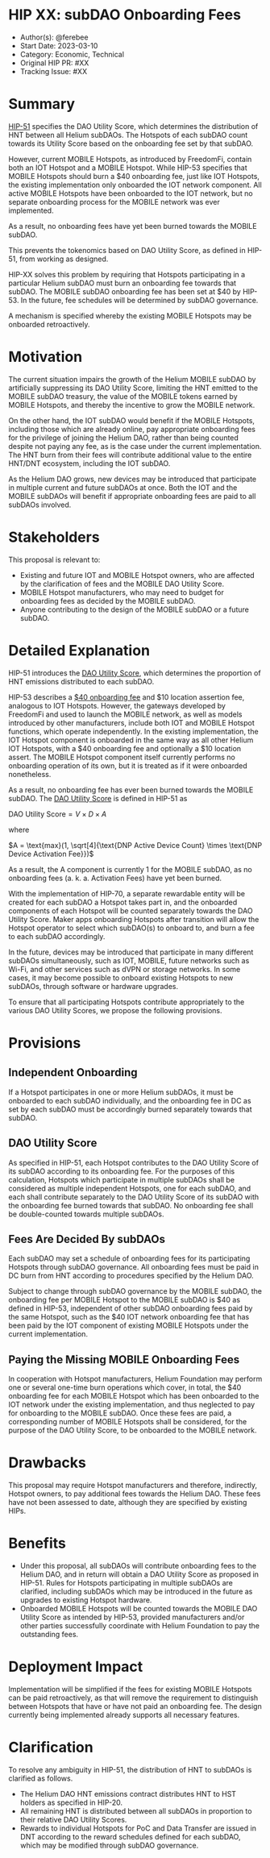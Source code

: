 # HIP XX: subDAO Onboarding Fees

- Author(s): @ferebee
- Start Date: 2023-03-10
- Category: Economic, Technical
- Original HIP PR: #XX
- Tracking Issue: #XX

# Summary

[HIP-51](https://github.com/helium/HIP/blob/main/0051-helium-dao.md#omni-protocol-poc-incentive-model) specifies the DAO Utility Score, which determines the distribution of HNT between all Helium subDAOs. The Hotspots of each subDAO count towards its Utility Score based on the onboarding fee set by that subDAO.

However, current MOBILE Hotspots, as introduced by FreedomFi, contain both an IOT Hotspot and a MOBILE Hotspot. While HIP-53 specifies that MOBILE Hotspots should burn a $40 onboarding fee, just like IOT Hotspots, the existing implementation only onboarded the IOT network component. All active MOBILE Hotspots have been onboarded to the IOT network, but no separate onboarding process for the MOBILE network was ever implemented.

As a result, no onboarding fees have yet been burned towards the MOBILE subDAO.

This prevents the tokenomics based on DAO Utility Score, as defined in HIP-51, from working as designed.

HIP-XX solves this problem by requiring that Hotspots participating in a particular Helium subDAO must burn an onboarding fee towards that subDAO. The MOBILE subDAO onboarding fee has been set at $40 by HIP-53. In the future, fee schedules will be determined by subDAO governance.

A mechanism is specified whereby the existing MOBILE Hotspots may be onboarded retroactively.

# Motivation

The current situation impairs the growth of the Helium MOBILE subDAO by artificially suppressing its DAO Utility Score, limiting the HNT emitted to the MOBILE subDAO treasury, the value of the MOBILE tokens earned by MOBILE Hotspots, and thereby the incentive to grow the MOBILE network.

On the other hand, the IOT subDAO would benefit if the MOBILE Hotspots, including those which are already online, pay appropriate onboarding fees for the privilege of joining the Helium DAO, rather than being counted despite not paying any fee, as is the case under the current implementation. The HNT burn from their fees will contribute additional value to the entire HNT/DNT ecosystem, including the IOT subDAO.

As the Helium DAO grows, new devices may be introduced that participate in multiple current and future subDAOs at once. Both the IOT and the MOBILE subDAOs will benefit if appropriate onboarding fees are paid to all subDAOs involved.

# Stakeholders

This proposal is relevant to:

- Existing and future IOT and MOBILE Hotspot owners, who are affected by the clarification of fees and the MOBILE DAO Utility Score.
- MOBILE Hotspot manufacturers, who may need to budget for onboarding fees as decided by the MOBILE subDAO.
- Anyone contributing to the design of the MOBILE subDAO or a future subDAO.

# Detailed Explanation

HIP-51 introduces the [DAO Utility Score](https://github.com/helium/HIP/blob/main/0051-helium-dao.md#omni-protocol-poc-incentive-model), which determines the proportion of HNT emissions distributed to each subDAO.

HIP-53 describes a [$40 onboarding fee](https://github.com/helium/HIP/blob/main/0053-mobile-dao.md#economics-overview) and $10 location assertion fee, analogous to IOT Hotspots. However, the gateways developed by FreedomFi and used to launch the MOBILE network, as well as models introduced by other manufacturers, include both IOT and MOBILE Hotspot functions, which operate independently. In the existing implementation, the IOT Hotspot component is onboarded in the same way as all other Helium IOT Hotspots, with a $40 onboarding fee and optionally a $10 location assert. The MOBILE Hotspot component itself currently performs no onboarding operation of its own, but it is treated as if it were onboarded nonetheless.

As a result, no onboarding fee has ever been burned towards the MOBILE subDAO. The [DAO Utility Score](https://github.com/helium/HIP/blob/main/0051-helium-dao.md#omni-protocol-poc-incentive-model) is defined in HIP-51 as

$\text{DAO Utility Score} = V \times D \times A$

where

$A = \text{max}(1, \sqrt[4]{\text{DNP Active Device Count} \times \text{DNP Device Activation Fee}})$

As a result, the A component is currently 1 for the MOBILE subDAO, as no onboarding fees (a. k. a. Activation Fees) have yet been burned.

With the implementation of HIP-70, a separate rewardable entity will be created for each subDAO a Hotspot takes part in, and the onboarded components of each Hotspot will be counted separately towards the DAO Utility Score. Maker apps onboarding Hotspots after transition will allow the Hotspot operator to select which subDAO(s) to onboard to, and burn a fee to each subDAO accordingly.

In the future, devices may be introduced that participate in many different subDAOs simultaneously, such as IOT, MOBILE, future networks such as Wi-Fi, and other services such as dVPN or storage networks. In some cases, it may become possible to onboard existing Hotspots to new subDAOs, through software or hardware upgrades.

To ensure that all participating Hotspots contribute appropriately to the various DAO Utility Scores, we propose the following provisions.

# Provisions

## Independent Onboarding

If a Hotspot participates in one or more Helium subDAOs, it must be onboarded to each subDAO individually, and the onboarding fee in DC as set by each subDAO must be accordingly burned separately towards that subDAO.

## DAO Utility Score

As specified in HIP-51, each Hotspot contributes to the DAO Utility Score of its subDAO according to its onboarding fee. For the purposes of this calculation, Hotspots which participate in multiple subDAOs shall be considered as multiple independent Hotspots, one for each subDAO, and each shall contribute separately to the DAO Utility Score of its subDAO with the onboarding fee burned towards that subDAO. No onboarding fee shall be double-counted towards multiple subDAOs.

## Fees Are Decided By subDAOs

Each subDAO may set a schedule of onboarding fees for its participating Hotspots through subDAO governance. All onboarding fees must be paid in DC burn from HNT according to procedures specified by the Helium DAO.

Subject to change through subDAO governance by the MOBILE subDAO, the onboarding fee per MOBILE Hotspot to the MOBILE subDAO is $40 as defined in HIP-53, independent of other subDAO onboarding fees paid by the same Hotspot, such as the $40 IOT network onboarding fee that has been paid by the IOT component of existing MOBILE Hotspots under the current implementation.

## Paying the Missing MOBILE Onboarding Fees

In cooperation with Hotspot manufacturers, Helium Foundation may perform one or several one-time burn operations which cover, in total, the $40 onboarding fee for each MOBILE Hotspot which has been onboarded to the IOT network under the existing implementation, and thus neglected to pay for onboarding to the MOBILE subDAO. Once these fees are paid, a corresponding number of MOBILE Hotspots shall be considered, for the purpose of the DAO Utility Score, to be onboarded to the MOBILE network.

# Drawbacks

This proposal may require Hotspot manufacturers and therefore, indirectly, Hotspot owners, to pay additional fees towards the Helium DAO. These fees have not been assessed to date, although they are specified by existing HIPs.

# Benefits

- Under this proposal, all subDAOs will contribute onboarding fees to the Helium DAO, and in return will obtain a DAO Utility Score as proposed in HIP-51. Rules for Hotspots participating in multiple subDAOs are clarified, including subDAOs which may be introduced in the future as upgrades to existing Hotspot hardware.
- Onboarded MOBILE Hotspots will be counted towards the MOBILE DAO Utility Score as intended by HIP-53, provided manufacturers and/or other parties successfully coordinate with Helium Foundation to pay the outstanding fees.

# Deployment Impact

Implementation will be simplified if the fees for existing MOBILE Hotspots can be paid retroactively, as that will remove the requirement to distinguish between Hotspots that have or have not paid an onboarding fee. The design currently being implemented already supports all necessary features.

# Clarification

To resolve any ambiguity in HIP-51, the distribution of HNT to subDAOs is clarified as follows.

- The Helium DAO HNT emissions contract distributes HNT to HST holders as specified in HIP-20.
- All remaining HNT is distributed between all subDAOs in proportion to their relative DAO Utility Scores.
- Rewards to individual Hotspots for PoC and Data Transfer are issued in DNT according to the reward schedules defined for each subDAO, which may be modified through subDAO governance.
